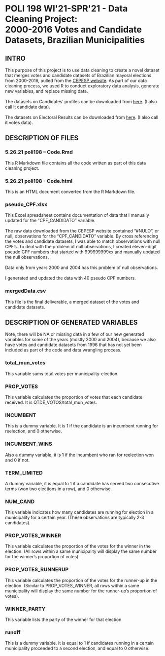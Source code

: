 <h1> POLI 198 WI'21-SPR'21 - Data Cleaning Project: <br>
  2000-2016 Votes and Candidate Datasets, Brazilian Municipalities <h2>
<h2> INTRO </h2>
  <p> This purpose of this project is to use data cleaning to create a novel dataset that merges votes and candidate datasets of Brazilian mayoral elections from 2000-2016, pulled from the <a href="https://cepespdata.io/">CEPESP website</a>. As part of our data cleaning process, we used R to conduct exploratory data analysis, generate new variables, and replace missing data.
  <br><br>
The datasets on Candidates’ profiles can be downloaded from <a href="https://cepespdata.io/consulta/candidatos">here</a>. (I also call it candidate data).
  <br><br>
The datasets on Electoral Results can be downloaded from <a href="https://cepespdata.io/consulta/tse">here</a>. (I also call it votes data).
  </p>
  
<h2> DESCRIPTION OF FILES </h2>
  <h3>5.26.21 poli198 – Code.Rmd</h3>
  This R Markdown file contains all the code written as part of this data cleaning project.
  <h3>5.26.21 poli198 - Code.html</h3>
  This is an HTML document converted from the R Markdown file.
  <h3>pseudo_CPF.xlsx</h3>
    This Excel spreadsheet contains documentation of data that I manually updated for the “CPF_CANDIDATO” variable.
    <br><br>
The raw data downloaded from the CEPESP website contained “#NULO”, or null, observations for the “CPF_CANDIDATO” variable. By cross referencing the votes and candidate datasets, I was able to match observations with null CPF’s. To deal with the problem of null observations, I created eleven-digit pseudo CPF numbers that started with 999999999xx and manually updated the null observations.
    <br><br>
Data only from years 2000 and 2004 has this problem of null observations.
    <br><br>
I generated and updated the data with 40 pseudo CPF numbers.
  <h3>mergedData.csv</h3>
    This file is the final deliverable, a merged dataset of the votes and candidate datasets.

  <h2> DESCRIPTION OF GENERATED VARIABLES </h2>
 Note, there will be NA or missing data in a few of our new generated variables for some of the years (mostly 2000 and 2004), because we also have votes and candidate datasets from 1996 that has not yet been included as part of the code and data wrangling process.
  <h3>total_mun_votes</h3>
  This variable sums total votes per municipality-election.
  <h3>PROP_VOTES</h3>
  This variable calculates the proportion of votes that each candidate received. It is QTDE_VOTOS/total_mun_votes.
  <h3>INCUMBENT</h3>
  This is a dummy variable. It is 1 if the candidate is an incumbent running for reelection, and 0 otherwise.
  <h3>INCUMBENT_WINS</h3>
  Also a dummy variable, it is 1 if the incumbent who ran for reelection won and 0 if not.
  <h3>TERM_LIMITED</h3>
  A dummy variable, it is equal to 1 if a candidate has served two consecutive terms (won two elections in a row), and 0 otherwise.
  <h3>NUM_CAND</h3>
  This variable indicates how many candidates are running for election in a municipality for a certain year. (These observations are typically 2-3 candidates).
  <h3>PROP_VOTES_WINNER</h3>
  This variable calculates the proportion of the votes for the winner in the election. (All rows within a same municipality will display the same number for the winner’s proportion of votes).
  <h3>PROP_VOTES_RUNNERUP</h3>
  This variable calculates the proportion of the votes for the runner-up in the election. (Similar to PROP_VOTES_WINNER, all rows within a same municipality will display the same number for the runner-up’s proportion of votes).
  <h3>WINNER_PARTY</h3>
  This variable lists the party of the winner for that election.
  <h3>runoff</h3>
  This is a dummy variable. It is equal to 1 if candidates running in a certain municipality proceeded to a second election, and equal to 0 otherwise.

















